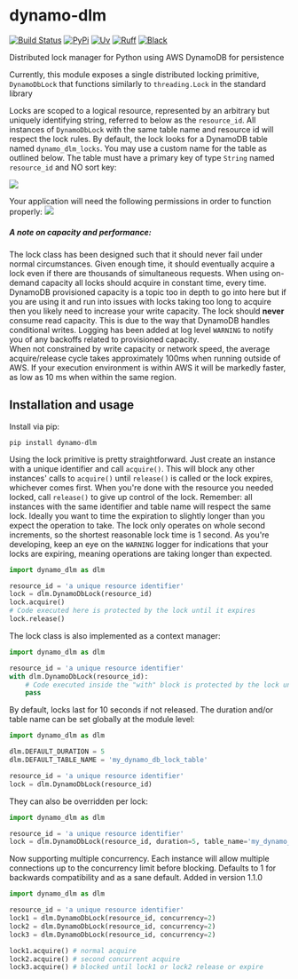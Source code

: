 # dynamo-dlm
[![Build Status](https://github.com/barrybarrette/dynamo-dlm/actions/workflows/workflows.yml/badge.svg)](https://github.com/barrybarrette/dynamo-dlm/actions)
[![PyPi](https://img.shields.io/pypi/v/dynamo-dlm)](https://pypi.python.org/pypi/dynamo-dlm)
[![Uv](https://img.shields.io/endpoint?url=https://raw.githubusercontent.com/astral-sh/uv/main/assets/badge/v0.json)](https://github.com/astral-sh/uv)
[![Ruff](https://img.shields.io/endpoint?url=https://raw.githubusercontent.com/astral-sh/ruff/main/assets/badge/v2.json)](https://github.com/astral-sh/ruff)
[![Black](https://img.shields.io/badge/code%20style-black-000000.svg)](https://github.com/psf/black)



Distributed lock manager for Python using AWS DynamoDB for persistence

Currently, this module exposes a single distributed locking primitive, `DynamoDbLock` that functions similarly to `threading.Lock` in the standard library 

Locks are scoped to a logical resource, represented by an arbitrary but uniquely identifying string, referred to below as the `resource_id`.
All instances of `DynamoDbLock` with the same table name and resource id will respect the lock rules. 
By default, the lock looks for a DynamoDB table named `dynamo_dlm_locks`. 
You may use a custom name for the table as outlined below.
The table must have a primary key of type `String` named `resource_id` and NO sort key:


![](https://i.imgur.com/vOgVsAd.png)

Your application will need the following permissions in order to function properly:
![](https://i.imgur.com/nw5F1ab.png)

##### A note on capacity and performance:
The lock class has been designed such that it should never fail under normal circumstances.
Given enough time, it should eventually acquire a lock even if there are thousands of simultaneous requests.
When using on-demand capacity all locks should acquire in constant time, every time.   
DynamoDB provisioned capacity is a topic too in depth to go into here but if you are using it and run into issues with locks taking too long to acquire then you likely need to increase your write capacity.
The lock should **never** consume read capacity. This is due to the way that DynamoDB handles conditional writes.
Logging has been added at log level `WARNING` to notify you of any backoffs related to provisioned capacity.  
When not constrained by write capacity or network speed, the average acquire/release cycle takes approximately 100ms when running outside of AWS. 
If your execution environment is within AWS it will be markedly faster, as low as 10 ms when within the same region.

## Installation and usage

Install via pip:

`pip install dynamo-dlm`


Using the lock primitive is pretty straightforward. 
Just create an instance with a unique identifier and call `acquire()`. 
This will block any other instances' calls to `acquire()` until `release()` is called or the lock expires, whichever comes first.
When you're done with the resource you needed locked, call `release()` to give up control of the lock.
Remember: all instances with the same identifier and table name will respect the same lock.
Ideally you want to time the expiration to slightly longer than you expect the operation to take.
The lock only operates on whole second increments, so the shortest reasonable lock time is 1 second.
As you're developing, keep an eye on the `WARNING` logger for indications that your locks are expiring, meaning operations are taking longer than expected. 

```python
import dynamo_dlm as dlm

resource_id = 'a unique resource identifier'
lock = dlm.DynamoDbLock(resource_id)
lock.acquire()
# Code executed here is protected by the lock until it expires
lock.release()
```

The lock class is also implemented as a context manager:
```python
import dynamo_dlm as dlm

resource_id = 'a unique resource identifier'
with dlm.DynamoDbLock(resource_id):
    # Code executed inside the "with" block is protected by the lock until it expires 
    pass
```

By default, locks last for 10 seconds if not released.
The duration and/or table name can be set globally at the module level:
```python
import dynamo_dlm as dlm

dlm.DEFAULT_DURATION = 5
dlm.DEFAULT_TABLE_NAME = 'my_dynamo_db_lock_table'

resource_id = 'a unique resource identifier'
lock = dlm.DynamoDbLock(resource_id)
```

They can also be overridden per lock:
```python
import dynamo_dlm as dlm

resource_id = 'a unique resource identifier'
lock = dlm.DynamoDbLock(resource_id, duration=5, table_name='my_dynamo_db_lock_table')
```


Now supporting multiple concurrency. Each instance will allow multiple connections up to the concurrency limit before blocking.
Defaults to 1 for backwards compatibility and as a sane default. Added in version 1.1.0
```python
import dynamo_dlm as dlm

resource_id = 'a unique resource identifier'
lock1 = dlm.DynamoDbLock(resource_id, concurrency=2)
lock2 = dlm.DynamoDbLock(resource_id, concurrency=2)
lock3 = dlm.DynamoDbLock(resource_id, concurrency=2)

lock1.acquire() # normal acquire
lock2.acquire() # second concurrent acquire
lock3.acquire() # blocked until lock1 or lock2 release or expire
```
